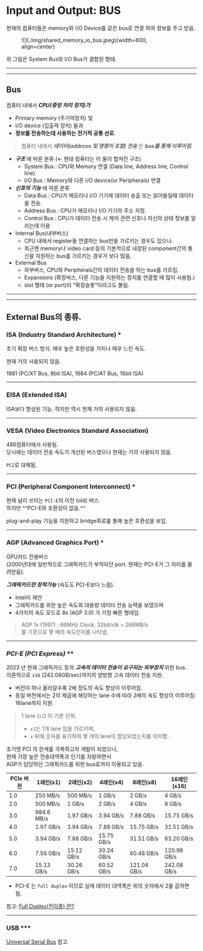 # Input and Output: BUS

현재의 컴퓨터들은 memory와 I/O Device를 같은 bus로 연결 하여 정보를 주고 받음.

<figure markdown>
![](./img/shared_memory_io_bus.jpeg){width=600, align=center}
</figure>


위 그림은 System Bus와 I/O Bus가 결합된 형태.

---

---

## Bus

컴퓨터 내에서  ***CPU(중앙 처리 장치)가***  

* Primary memory (주기억장치) 및 
* I/O device (입출력 장치) 들과  
* **정보를 전송하는데 사용하는 전기적 공통 선로**.

> 컴퓨터 내에서 ***데이터(address 및 명령어 포함) 전송*** 은 ***bus를 통해 이루어짐***.
> 

- ***구조*** 에 따른 분류 (← 현대 컴퓨터는 이 둘이 합쳐진 구조)
    - System Bus : CPU와 Memory 연결 (Data line, Address line, Control line)
    - I/O Bus : Memory와 다른 I/O device(or Peripherals) 연결
- ***신호의 기능*** 에 따른 분류
    - Data Bus : CPU가 메모리나 I/O 기기에 데이터 송출 또는 읽어들일때 데이터를 전송.
    - Address Bus : CPU가 메모리나 I/O 기기의 주소 지정.
    - Control Bus : CPU가 데이터 전송 시 제어 관련 신호나 자신의 상태 정보를 알리는데 이용
- Internal Bus(내부버스)
    - CPU 내에서 register들 연결하는 bus만을 가르키는 경우도 있으나.
    - 최근엔 memory나 video card 등의 기본적으로 내장된 component간의 통신을 지원하는 bus를 가르키는 경우가 보다 많음.
- External Bus 
    - 외부버스, CPU와 Peripherals간의 데이터 전송을 하는 bus를 가르킴.
    - Expansions (확장버스, 다른 기능을 지원하는 장치를 연결할 때 많이 사용됨.)
    - slot 형태 (or port)라 “확장슬롯“이라고도 불림.

---

---

## External Bus의 종류.

### ISA (Industry Standard Architecture) *

초기 확장 버스 방식. 매우 높은 호환성을 가지나 매우 느린 속도.

현재 거의 사용되지 않음.

1981 (PC/XT Bus, 8bit ISA), 1984 (PC/AT Bus, 16bit ISA)

---

### EISA (Extended ISA)

ISA보다 향상된 기능. 하지만 역시 현재 거의 사용되지 않음.

---

### VESA (Video Electronics Standard Association)

486컴퓨터에서 사용됨.  
당시에는 데이터 전송 속도가 개선된 버스였으나 현재는 거의 사용되지 않음. 

`PCI`로 대체됨.

---

### PCI (Peripheral Component Interconnect) *

현재 널리 쓰이는 `PCI-E`의 이전 (old) 버스.  
하지만 ^^PCI-E와 호환성이 없음.^^

plug-and-play 기능을 지원하고 bridge회로를 통해 높은 호환성을 보임.

---

### AGP (Advanced Graphics Port) *

GPU카드 전용버스  
(2000년대에 일반적으로 그래픽카드가 부착되던 port. 현재는 PCI-E가 그 자리를 물려받음).

***그래픽카드만 장착가능*** (속도도 PCI-E보다 느림).

* Intel이 제안
* 그래픽카드를 위한 높은 속도와 대용량 데이터 전송 능력을 보였으며 
* 4가지의 속도 모드로  8x (AGP 3.0) 가 가장 빠른 형태임. 

> AGP 1x (1997) : 66MHz Clock, 32bit/clk = 266MB/s  
> 를 기준으로 몇 배의 속도인지를 나타냄.
> 

---

### ***PCI-E (PCI Express)*** **

2023 년 현재 그래픽카드 등의 ***고속의 데이터 전송이 요구되는 외부장치*** 위한 bus.  
이론적으로 `x16` (242.08GB/sec)까지의 양방향 고속 데이터 전송 지원.

* 버전이 하나 올라갈수록 2배 정도의 속도 향상이 이루어짐.
* 동일 버전에서는 2의 제곱에 해당하는 lane 수에 따라 2배의 속도 향상이 이루어짐: 16lane까지 지원.

> 1 lane (`x1`) 이 기본 단위.
> 
> * `x1`는 1개 lane 임을 가르키며, 
> * `x` 뒤에 숫자를 표기하여 몇 개의 lane이 할당되었는지를 의미함.

초기엔 PCI 의 한계를 극복하고자 개발이 되었으나,  
현재 가장 높은 전송대역폭과 인기를 자랑하면서  
AGP가 담당하던 그래픽카드를 위한 bus로까지 이용되고 있음.

| PCIe 버전 | 1레인(x1) | 2레인(x2) | 4레인(x4) | 8레인(x8) | 16레인(x16) |
| --- | --- | --- | --- | --- | --- |
| 1.0 | 250 MB/s | 500 MB/s | 1 GB/s | 2 GB/s | 4 GB/s |
| 2.0 | 500 MB/s | 1 GB/s | 2 GB/s | 4 GB/s | 8 GB/s |
| 3.0 | 984.6 MB/s | 1.97 GB/s | 3.94 GB/s | 7.88 GB/s | 15.75 GB/s |
| 4.0 | 1.97 GB/s | 3.94 GB/s | 7.88 GB/s | 15.75 GB/s | 31.51 GB/s |
| 5.0 | 3.94 GB/s | 7.88 GB/s | 15.75 GB/s | 31.51 GB/s | 63.20 GB/s |
| 6.0 | 7.56 GB/s | 15.12 GB/s | 30.24 GB/s | 60.48 GB/s | 120.96 GB/s |
| 7.0 | 15.13 GB/s | 30.26 GB/s | 60.52 GB/s | 121.04 GB/s | 242.08 GB/s |

* PCI-E 는 `full duplex` 이므로 실제 데이터 대역폭은 위의 숫자에서 2를 곱하면 됨.

참고: [Full Duplex(전이중) 란?](../ch06/ce06_2_01_history.md#통신-방식)

---

### USB ***

[Universal Serial Bus](../ch06/ce06_1_09_usb.md) 참고.
